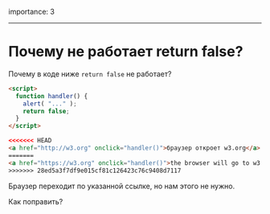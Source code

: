 importance: 3

---

# Почему не работает return false?

Почему в коде ниже `return false` не работает?

```html autorun run
<script>
  function handler() {
    alert( "..." );
    return false;
  }
</script>

<<<<<<< HEAD
<a href="http://w3.org" onclick="handler()">браузер откроет w3.org</a>
=======
<a href="https://w3.org" onclick="handler()">the browser will go to w3.org</a>
>>>>>>> 28ed5a3f7df9e015cf81c126423c76c9408d7117
```

Браузер переходит по указанной ссылке, но нам этого не нужно.

Как поправить?
